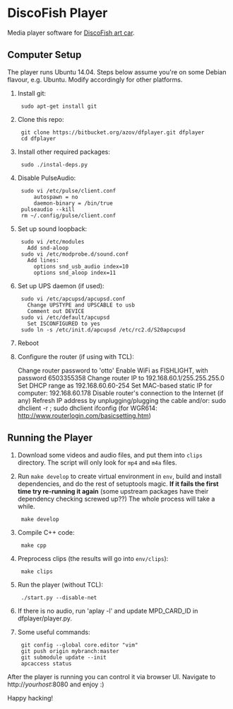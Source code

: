 DiscoFish Player
================

Media player software for [DiscoFish art car](http://www.discofish.org/).


Computer Setup
--------------

The player runs Ubuntu 14.04. Steps below assume you're on some
Debian flavour, e.g. Ubuntu. Modify accordingly for other 
platforms.

1. Install git:

        sudo apt-get install git

2. Clone this repo:

        git clone https://bitbucket.org/azov/dfplayer.git dfplayer
        cd dfplayer

3. Install other required packages:

        sudo ./instal-deps.py

4. Disable PulseAudio:

        sudo vi /etc/pulse/client.conf
            autospawn = no
            daemon-binary = /bin/true
        pulseaudio --kill
        rm ~/.config/pulse/client.conf

5. Set up sound loopback:

        sudo vi /etc/modules
          Add snd-aloop
        sudo vi /etc/modprobe.d/sound.conf
          Add lines:
            options snd_usb_audio index=10
            options snd_aloop index=11

6. Set up UPS daemon (if used):

        sudo vi /etc/apcupsd/apcupsd.conf
          Change UPSTYPE and UPSCABLE to usb
          Comment out DEVICE
        sudo vi /etc/default/apcupsd
          Set ISCONFIGURED to yes
        sudo ln -s /etc/init.d/apcupsd /etc/rc2.d/S20apcupsd

7. Reboot

8. Configure the router (if using with TCL):

    Change router password to 'otto'
    Enable WiFi as FISHLIGHT, with password 6503355358
    Change router IP to 192.168.60.1/255.255.255.0
    Set DHCP range as 192.168.60.60-254
    Set MAC-based static IP for computer: 192.168.60.178
    Disable router's connection to the Internet (if any)
    Refresh IP address by unplugging/plugging the cable and/or:
        sudo dhclient -r ; sudo dhclient
        ifconfig
    (for WGR614: http://www.routerlogin.com/basicsetting.htm)


Running the Player
------------------

1. Download some videos and audio files, and put them into `clips`
directory. The script will only look for `mp4` and `m4a` files.

2. Run `make develop` to create virtual environment in `env`,
build and install dependencies, and do the rest of setuptools magic.
**If it fails the first time try re-running it again** (some upstream
packages have their dependency checking screwed up??) The whole process
will take a while.

        make develop

3. Compile C++ code:

        make cpp

3. Preprocess clips (the results will go into `env/clips`):

        make clips

4. Run the player (without TCL):

        ./start.py --disable-net

5. If there is no audio, run 'aplay -l' and update
   MPD_CARD_ID in dfplayer/player.py.

6. Some useful commands:

        git config --global core.editor "vim"
        git push origin mybranch:master
        git submodule update --init
        apcaccess status


After the player is running you can control it via browser UI. Navigate to 
http://*yourhost*:8080 and enjoy :)

Happy hacking!
